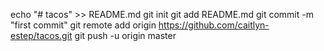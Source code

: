 echo "# tacos" >> README.md
git init
git add README.md
git commit -m "first commit"
git remote add origin https://github.com/caitlyn-estep/tacos.git
git push -u origin master

